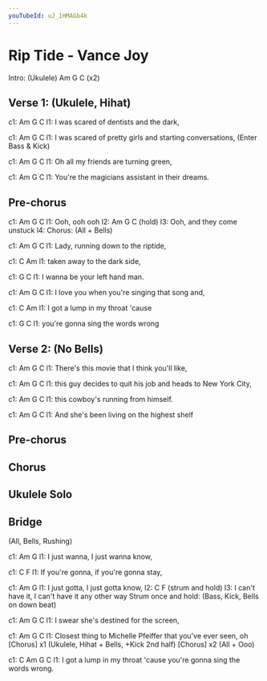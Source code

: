 ```yaml
---
youTubeId: uJ_1HMAGb4k
---
```


# Rip Tide - Vance Joy

Intro: (Ukulele)
Am           G                   C (x2)

## Verse 1: (Ukulele, Hihat)

c1: Am                    G                       C
l1: I was scared of dentists and the dark,

c1: Am                    G                       C
l1: I was scared of pretty girls and starting conversations,
(Enter Bass & Kick)

c1: Am                    G                       C
l1: Oh all my friends are turning green,

c1: Am                    G                       C
l1: You're the magicians assistant in their dreams.

## Pre-chorus
c1: Am     G    C
l1: Ooh, ooh ooh
l2: Am    G           C (hold)
l3: Ooh, and they come unstuck
l4: Chorus: (All + Bells)

c1: Am   G                        C
l1: Lady, running down to the riptide,

c1: C                      Am
l1: taken away to the dark side,

c1: G                    C
l1: I wanna be your left hand man.

c1: Am           G                             C
l1: I love you when you're singing that song and,

c1: C                        Am
l1: I got a lump in my throat 'cause

c1: G                            C
l1: you're gonna sing the words wrong
## Verse 2: (No Bells)

c1: Am                         G                       C
l1: There's this movie that I think you'll like,

c1: Am                         G                       C
l1: this guy decides to quit his job and heads to New York City,

c1: Am                 G                       C
l1: this cowboy's running from himself.

c1: Am                             G                       C
l1: And she's been living on the highest shelf

## Pre-chorus
## Chorus

## Ukulele Solo

## Bridge 
(All, Bells, Rushing)

c1: Am                                   G
l1: I just wanna, I just wanna know,

c1: C                                                 F
l1: If you're gonna, if you're gonna stay,

c1: Am                                   G
l1: I just gotta, I just gotta know,
l2: C                                                F (strum and hold)
l3: I can't have it, I can't have it any other way
 Strum once and hold: (Bass, Kick, Bells on down beat)

c1: Am                  G                     C
l1: I swear she's destined for the screen,

c1: Am                      G                           C
l1: Closest thing to Michelle Pfeiffer that you've ever seen, oh
 [Chorus] x1 (Ukulele, Hihat + Bells, +Kick 2nd half)
 [Chorus] x2 (All + Ooo)

c1: C                           Am                G                                C
l1: I got a lump in my throat 'cause you're gonna sing the words wrong.